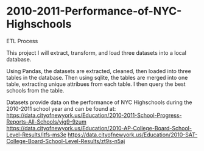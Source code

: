 # 2010-2011-Performance-of-NYC-Highschools
ETL Process

This project I will extract, transform, and load three datasets into a local database.

Using Pandas, the datasets are extracted, cleaned, then loaded into three tables in the database.
Then using sqlite, the tables are merged into one table, extracting unique attribues from each table.
I then query the best schools from the table.

Datasets provide data on the performance of NYC Highschools during the 2010-2011 school year and can be found at:
https://data.cityofnewyork.us/Education/2010-2011-School-Progress-Reports-All-Schools/yig9-9zum
https://data.cityofnewyork.us/Education/2010-AP-College-Board-School-Level-Results/itfs-ms3e
https://data.cityofnewyork.us/Education/2010-SAT-College-Board-School-Level-Results/zt9s-n5aj
